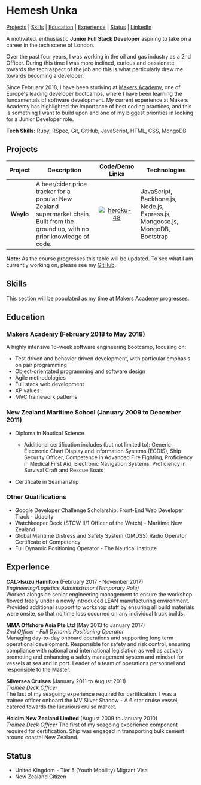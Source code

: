 # Hemesh Unka

[Projects](#projects) | [Skills](#skills) | [Education](#education) | [Experience](#experience) | [Status](#status) | [LinkedIn](https://www.linkedin.com/in/hemesh)

A motivated, enthusiastic **Junior Full Stack Developer** aspiring to take on a career in the tech scene of London.

Over the past four years, I was working in the oil and gas industry as a 2nd Officer. During this time I was more inclined, curious and passionate towards the tech aspect of the job and this is what particularly drew me towards becoming a developer.

Since February 2018, I have been studying at [Makers Academy](http://www.makersacademy.com/), one of Europe's leading developer bootcamps, where I have been learning the fundamentals of software development. My current experience at Makers Academy has highlighted the importance of best coding practices, and this is something I want to build upon and one of my biggest priorities in looking for a Junior Developer role.

**Tech Skills:** Ruby, RSpec, Git, GitHub, JavaScript, HTML, CSS, MongoDB

## Projects

| Project | Description | Code/Demo Links | Technologies |
| :---: | --- | :---: | --- |
| **Waylo** | A beer/cider price tracker for a popular New Zealand supermarket chain. Built from the ground up, with no prior knowledge of code. | [![heroku-48](https://cloud.githubusercontent.com/assets/12953472/18688266/701982fc-7f7b-11e6-8971-5f1e03f554b7.png)][1] | JavaScript, Backbone.js, Node.js, Express.js, Mongoose.js, MongoDB, Bootstrap

**Note:** As the course progresses this table will be updated. To see what I am currently working on, please see my [GitHub](https://github.com/hemesh-unka).

## Skills

This section will be populated as my time at Makers Academy progresses.

## Education

### Makers Academy (February 2018 to May 2018)

A highly intensive 16-week software engineering bootcamp, focusing on:

- Test driven and behavior driven development, with particular emphasis on pair programming
- Object-orientated programming and software design
- Agile methodologies
- Full stack web development
- XP values
- MVC framework patterns

### New Zealand Maritime School (January 2009 to December 2011)

- Diploma in Nautical Science
  - Additional certification includes (but not limited to): Generic Electronic Chart Display and Information Systems (ECDIS), Ship Security Officer, Competence in Advanced Fire Fighting, Proficiency in Medical First Aid, Electronic Navigation Systems, Proficiency in Survival Craft and Rescue Boats

- Certificate in Seamanship

### Other Qualifications

- Google Developer Challenge Scholarship: Front-End Web Developer Track - Udacity
- Watchkeeper Deck (STCW II/1 Officer of the Watch) - Maritime New Zealand
- Global Maritime Distress and Safety System (GMDSS) Radio Operator Certificate of Competency
- Full Dynamic Positioning Operator - The Nautical Institute

## Experience

**CAL>Isuzu Hamilton** (February 2017 - November 2017)    
*Engineering/Logistics Administrator (Temporary Role)*  
Worked alongside senior engineering management to ensure the workshop flowed freely under a newly introduced LEAN manufacturing environment. Provided additional support to workshop staff by ensuring all build materials were onsite, so that no time loss occurred on any individual truck builds.

**MMA Offshore Asia Pte Ltd** (May 2013 to January 2017)    
*2nd Officer - Full Dynamic Positioning Operator*  
Managing day-to-day onboard operations and supporting long term operational development. Responsible for safety and risk control, ensuring compliance with national and international legislation as well as actively promoting and enhancing a safety management system and mindset for vessels at sea and in port. Leader of a team of operations personnel and responsible to the Master.

**Silversea Cruises** (January 2011 to August 2011)  
*Trainee Deck Officer*    
The last of my seagoing experience required for certification. I was a trainee officer onboard the MV Silver Shadow - A 6 star cruise vessel, catered towards the luxurious cruise market.

**Holcim New Zealand Limited** (August 2009 to January 2010)   
*Trainee Deck Officer*
The first of my seagoing experience component required for certification. Ship was engaged in transporting bulk cement around coastal New Zealand.

## Status
- United Kingdom - Tier 5 (Youth Mobility) Migrant Visa
- New Zealand Citizen

[1]: https://waylo.herokuapp.com/
